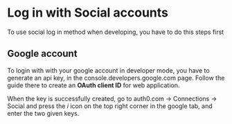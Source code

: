 # Log in with Social accounts

To use social log in method when developing, you have to do this steps first

## Google account

To login with with your google account in developer mode, you have to generate an api key, in the console.developers.google.com page. Follow the guide there to create an **OAuth client ID** for web application.

When the key is successfully created, go to auth0.com -> Connections -> Social and press the _i_ icon on the top right corner in the google tab, and enter the two given keys.

